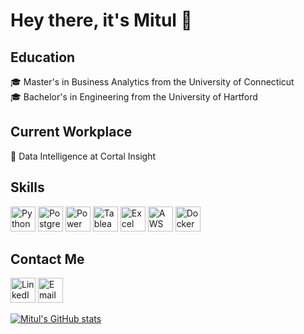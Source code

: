 # Hey there, it's Mitul 👋

## Education
🎓 Master's in Business Analytics from the University of Connecticut  
🎓 Bachelor's in Engineering from the University of Hartford

## Current Workplace
💼 Data Intelligence at Cortal Insight

## Skills
<img src="https://img.icons8.com/color/48/000000/python.png" alt="Python" width="40" height="40"/> 
<img src="https://img.icons8.com/color/48/000000/postgreesql.png" alt="PostgreSQL" width="40" height="40"/>
<img src="https://img.icons8.com/color/48/000000/power-bi.png" alt="Power BI" width="40" height="40"/>
<img src="https://img.icons8.com/color/48/000000/tableau-software.png" alt="Tableau" width="40" height="40"/>
<img src="https://img.icons8.com/color/48/000000/microsoft-excel.png" alt="Excel" width="40" height="40"/>
<img src="https://img.icons8.com/color/48/000000/amazon-web-services.png" alt="AWS" width="40" height="40"/>
<img src="https://img.icons8.com/color/48/000000/docker.png" alt="Docker" width="40" height="40"/>

## Contact Me
[<img src="https://img.icons8.com/color/48/000000/linkedin.png" alt="LinkedIn" width="40" height="40"/>](https://www.linkedin.com/in/mitulsivakumar)
[<img src="https://img.icons8.com/color/48/000000/gmail.png" alt="Email" width="40" height="40"/>](mailto:mitul6282@gmail.com)

[![Mitul's GitHub stats](https://github-readme-stats.vercel.app/api?username=ksmitul)](https://github.com/ksmitul/github-readme-stats)


